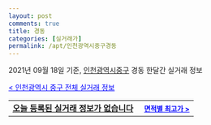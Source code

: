 ```yaml
---
layout: post
comments: true
title: 경동
categories: [실거래가]
permalink: /apt/인천광역시중구경동
---
```


2021년 09월 18일 기준, <a href="/apt/인천광역시중구">인천광역시중구</a> 경동 한달간 실거래 정보

<a style="color: blue;" href="/apt/인천광역시중구">< 인천광역시 중구 전체 실거래 정보</a>
<!---- start ---->
<table>
  <tr>
    <td colspan="4" style="font-weight: bold;"><a href="/apt/인천광역시중구경동{name_without_space}">오늘 등록된 실거래 정보가 없습니다</a> &nbsp;&nbsp;&nbsp; <a style="color: blue; font-size: smaller;" href="/apt/인천광역시중구경동{name_without_space}">면적별 최고가 ></a></td>
  </tr>
    
</table>
<!---- end ---->
    